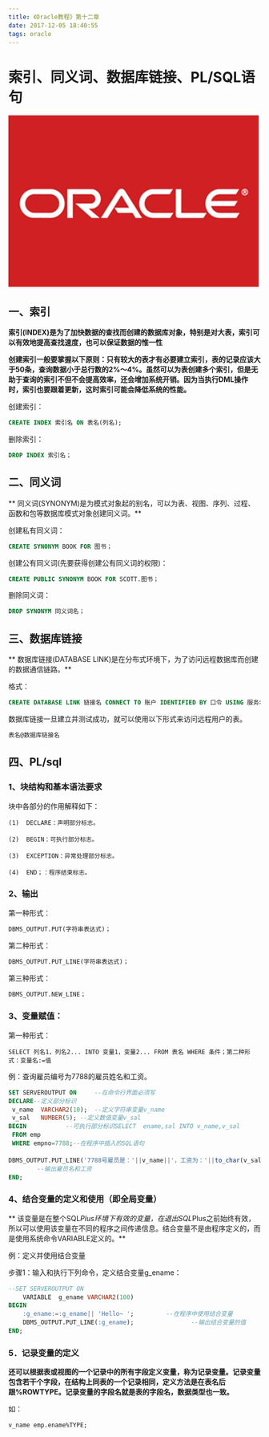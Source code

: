 ```yaml
---
title: 《Oracle教程》第十二章
date: 2017-12-05 18:40:55
tags: oracle
---
```

# 索引、同义词、数据库链接、PL/SQL语句

![](https://github.com/No-Sky/storage/raw/master/images/Logo/OracleLogo1.jpg)

 <!-- more -->

## 一、索引

**索引(INDEX)是为了加快数据的查找而创建的数据库对象，特别是对大表，索引可以有效地提高查找速度，也可以保证数据的惟一性**

**创建索引一般要掌握以下原则：只有较大的表才有必要建立索引，表的记录应该大于50条，查询数据小于总行数的2%～4%。虽然可以为表创建多个索引，但是无助于查询的索引不但不会提高效率，还会增加系统开销。因为当执行DML操作时，索引也要跟着更新，这时索引可能会降低系统的性能。**

创建索引：  
```SQL
CREATE INDEX 索引名 ON 表名(列名);
```

删除索引：
```SQL
DROP INDEX 索引名；
```

## 二、同义词

**   同义词(SYNONYM)是为模式对象起的别名，可以为表、视图、序列、过程、函数和包等数据库模式对象创建同义词。**

创建私有同义词：
```SQL
CREATE SYNONYM BOOK FOR 图书；
```

创建公有同义词(先要获得创建公有同义词的权限)：
```SQL
CREATE PUBLIC SYNONYM BOOK FOR SCOTT.图书；
```

删除同义词：
```SQL
DROP SYNONYM 同义词名；
```

## 三、数据库链接
 ** 数据库链接(DATABASE LINK)是在分布式环境下，为了访问远程数据库而创建的数据通信链路。**

格式：
```SQL
CREATE DATABASE LINK 链接名 CONNECT TO 账户 IDENTIFIED BY 口令 USING 服务名;
```
数据库链接一旦建立并测试成功，就可以使用以下形式来访问远程用户的表。
```SQL
表名@数据库链接名
```

## 四、PL/sql

### 1、块结构和基本语法要求

块中各部分的作用解释如下：
```
(1)  DECLARE：声明部分标志。

(2)  BEGIN：可执行部分标志。

(3)  EXCEPTION：异常处理部分标志。

(4)  END；：程序结束标志。
```
### 2、输出

第一种形式：
```SQL
DBMS_OUTPUT.PUT(字符串表达式)；
```
第二种形式：
```SQL
DBMS_OUTPUT.PUT_LINE(字符串表达式)；
```
第三种形式：
```SQL
DBMS_OUTPUT.NEW_LINE；
```
### 3、变量赋值：

第一种形式：
```
SELECT 列名1，列名2... INTO 变量1，变量2... FROM 表名 WHERE 条件；第二种形式：变量名:=值
```

例：查询雇员编号为7788的雇员姓名和工资。
```SQL
SET SERVEROUTPUT ON		--在命令行界面必须写
DECLARE--定义部分标识		
 v_name  VARCHAR2(10);	--定义字符串变量v_name		
 v_sal   NUMBER(5);	--定义数值变量v_sal		
BEGIN			--可执行部分标识SELECT	 ename,sal INTO v_name,v_sal 
 FROM emp 
 WHERE empno=7788;--在程序中插入的SQL语句
  		
DBMS_OUTPUT.PUT_LINE('7788号雇员是：'||v_name||'，工资为：'||to_char(v_sal));
		--输出雇员名和工资		
END;	
```
### 4、结合变量的定义和使用（即全局变量）

 **  该变量是在整个SQL*Plus环境下有效的变量，在退出SQL*Plus之前始终有效，所以可以使用该变量在不同的程序之间传递信息。结合变量不是由程序定义的，而是使用系统命令VARIABLE定义的。**

例：定义并使用结合变量

步骤1：输入和执行下列命令，定义结合变量g_ename：
```SQL			
--SET SERVEROUTPUT ON 
	VARIABLE  g_ename VARCHAR2(100)		
BEGIN
	:g_ename:=:g_ename|| 'Hello~ ';			--在程序中使用结合变量
	DBMS_OUTPUT.PUT_LINE(:g_ename);                --输出结合变量的值
END;
```
### 5．记录变量的定义
**还可以根据表或视图的一个记录中的所有字段定义变量，称为记录变量。记录变量包含若干个字段，在结构上同表的一个记录相同，定义方法是在表名后跟%ROWTYPE。记录变量的字段名就是表的字段名，数据类型也一致。**

如：
```
v_name emp.ename%TYPE;
```